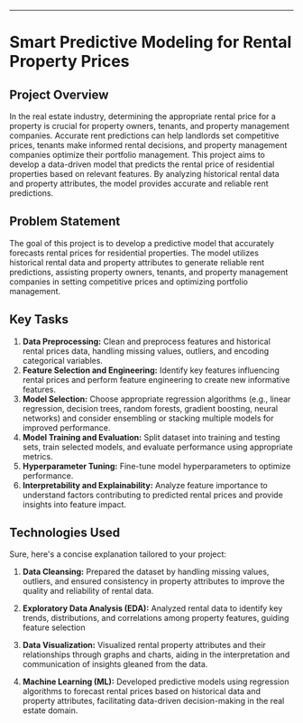 ---

# Smart Predictive Modeling for Rental Property Prices

## Project Overview

In the real estate industry, determining the appropriate rental price for a property is crucial for property owners, tenants, and property management companies. Accurate rent predictions can help landlords set competitive prices, tenants make informed rental decisions, and property management companies optimize their portfolio management. This project aims to develop a data-driven model that predicts the rental price of residential properties based on relevant features. By analyzing historical rental data and property attributes, the model provides accurate and reliable rent predictions.


## Problem Statement

The goal of this project is to develop a predictive model that accurately forecasts rental prices for residential properties. The model utilizes historical rental data and property attributes to generate reliable rent predictions, assisting property owners, tenants, and property management companies in setting competitive prices and optimizing portfolio management.


## Key Tasks

1. **Data Preprocessing:** Clean and preprocess features and historical rental prices data, handling missing values, outliers, and encoding categorical variables.
2. **Feature Selection and Engineering:** Identify key features influencing rental prices and perform feature engineering to create new informative features.
3. **Model Selection:** Choose appropriate regression algorithms (e.g., linear regression, decision trees, random forests, gradient boosting, neural networks) and consider ensembling or stacking multiple models for improved performance.
4. **Model Training and Evaluation:** Split dataset into training and testing sets, train selected models, and evaluate performance using appropriate metrics.
5. **Hyperparameter Tuning:** Fine-tune model hyperparameters to optimize performance.
6. **Interpretability and Explainability:** Analyze feature importance to understand factors contributing to predicted rental prices and provide insights into feature impact.

## Technologies Used

Sure, here's a concise explanation tailored to your project:

1. **Data Cleansing:** Prepared the dataset by handling missing values, outliers, and ensured consistency in property attributes to improve the quality and reliability of rental data.
  
2. **Exploratory Data Analysis (EDA):** Analyzed rental data to identify key trends, distributions, and correlations among property features, guiding feature selection 

3. **Data Visualization:** Visualized rental property attributes and their relationships through graphs and charts, aiding in the interpretation and communication of insights gleaned from the data.

4. **Machine Learning (ML):** Developed predictive models using regression algorithms to forecast rental prices based on historical data and property attributes, facilitating data-driven decision-making in the real estate domain.

